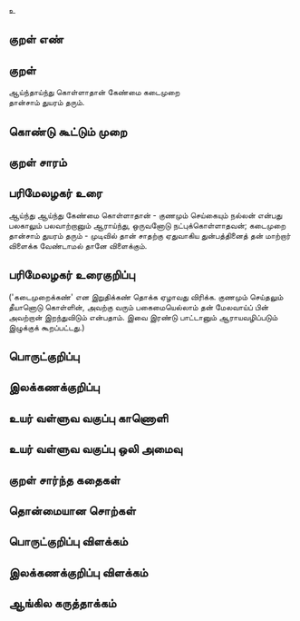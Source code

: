 உ

## குறள் எண் 


## குறள் 
ஆய்ந்தாய்ந்து கொள்ளாதான் கேண்மை கடைமுறை  
தான்சாம் துயரம் தரும்.

## கொண்டு கூட்டும் முறை


## குறள் சாரம் 


## பரிமேலழகர் உரை
ஆய்ந்து ஆய்ந்து கேண்மை கொள்ளாதான் - குணமும் செய்கையும் நல்லன் என்பது பலகாலும் பலவாற்றானும் ஆராய்ந்து, ஒருவனோடு நட்புக்கொள்ளாதவன்; கடைமுறை தான்சாம் துயரம் தரும் - முடிவில் தான் சாதற்கு ஏதுவாகிய துன்பத்தினைத் தன் மாற்றார் விளைக்க வேண்டாமல் தானே விளைக்கும். 

## பரிமேலழகர் உரைகுறிப்பு   
('கடைமுறைக்கண்' என இறுதிக்கண் தொக்க ஏழாவது விரிக்க. குணமும் செய்தலும் தீயானொடு கொள்ளின், அவற்கு வரும் பகைமையெல்லாம் தன் மேலவாய்ப் பின் அவற்றான் இறந்துவிடும் என்பதாம். இவை இரண்டு பாட்டானும் ஆராயவழிப்படும் இழுக்குக் கூறப்பட்டது.)

## பொருட்குறிப்பு 


## இலக்கணக்குறிப்பு  


## உயர் வள்ளுவ வகுப்பு காணொளி


## உயர் வள்ளுவ வகுப்பு ஒலி அமைவு 

 
## குறள் சார்ந்த கதைகள் 


## தொன்மையான சொற்கள்


## பொருட்குறிப்பு விளக்கம்


## இலக்கணக்குறிப்பு விளக்கம்


## ஆங்கில கருத்தாக்கம் 


